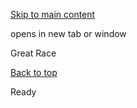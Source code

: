 [Skip to main content](https://www.pittsburghpa.gov/Resident-Services/A-Z-Frequently-Visited/Great-Race#main-content)

opens in new tab or window

Great Race

[Back to top](https://www.pittsburghpa.gov/Resident-Services/A-Z-Frequently-Visited/Great-Race#body-top)

Ready
